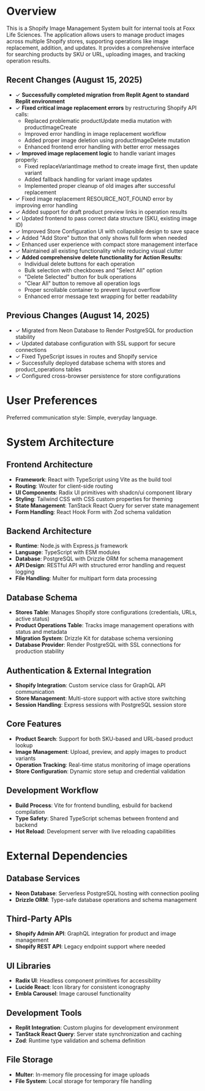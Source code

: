 # Overview

This is a Shopify Image Management System built for internal tools at Foxx Life Sciences. The application allows users to manage product images across multiple Shopify stores, supporting operations like image replacement, addition, and updates. It provides a comprehensive interface for searching products by SKU or URL, uploading images, and tracking operation results.

## Recent Changes (August 15, 2025)
- ✓ **Successfully completed migration from Replit Agent to standard Replit environment**
- ✓ **Fixed critical image replacement errors** by restructuring Shopify API calls:
  - Replaced problematic productUpdate media mutation with productImageCreate
  - Improved error handling in image replacement workflow
  - Added proper image deletion using productImageDelete mutation
  - Enhanced frontend error handling with better error messages
- ✓ **Improved image replacement logic** to handle variant images properly:
  - Fixed replaceVariantImage method to create image first, then update variant
  - Added fallback handling for variant image updates
  - Implemented proper cleanup of old images after successful replacement
- ✓ Fixed image replacement RESOURCE_NOT_FOUND error by improving error handling
- ✓ Added support for draft product preview links in operation results
- ✓ Updated frontend to pass correct data structure (SKU, existing image ID)
- ✓ Improved Store Configuration UI with collapsible design to save space
- ✓ Added "Add Store" button that only shows full form when needed
- ✓ Enhanced user experience with compact store management interface
- ✓ Maintained all existing functionality while reducing visual clutter
- ✓ **Added comprehensive delete functionality for Action Results**:
  - Individual delete buttons for each operation
  - Bulk selection with checkboxes and "Select All" option
  - "Delete Selected" button for bulk operations
  - "Clear All" button to remove all operation logs
  - Proper scrollable container to prevent layout overflow
  - Enhanced error message text wrapping for better readability

## Previous Changes (August 14, 2025)
- ✓ Migrated from Neon Database to Render PostgreSQL for production stability
- ✓ Updated database configuration with SSL support for secure connections
- ✓ Fixed TypeScript issues in routes and Shopify service
- ✓ Successfully deployed database schema with stores and product_operations tables
- ✓ Configured cross-browser persistence for store configurations

# User Preferences

Preferred communication style: Simple, everyday language.

# System Architecture

## Frontend Architecture
- **Framework**: React with TypeScript using Vite as the build tool
- **Routing**: Wouter for client-side routing
- **UI Components**: Radix UI primitives with shadcn/ui component library
- **Styling**: Tailwind CSS with CSS custom properties for theming
- **State Management**: TanStack React Query for server state management
- **Form Handling**: React Hook Form with Zod schema validation

## Backend Architecture
- **Runtime**: Node.js with Express.js framework
- **Language**: TypeScript with ESM modules
- **Database**: PostgreSQL with Drizzle ORM for schema management
- **API Design**: RESTful API with structured error handling and request logging
- **File Handling**: Multer for multipart form data processing

## Database Schema
- **Stores Table**: Manages Shopify store configurations (credentials, URLs, active status)
- **Product Operations Table**: Tracks image management operations with status and metadata
- **Migration System**: Drizzle Kit for database schema versioning
- **Database Provider**: Render PostgreSQL with SSL connections for production stability

## Authentication & External Integration
- **Shopify Integration**: Custom service class for GraphQL API communication
- **Store Management**: Multi-store support with active store switching
- **Session Handling**: Express sessions with PostgreSQL session store

## Core Features
- **Product Search**: Support for both SKU-based and URL-based product lookup
- **Image Management**: Upload, preview, and apply images to product variants
- **Operation Tracking**: Real-time status monitoring of image operations
- **Store Configuration**: Dynamic store setup and credential validation

## Development Workflow
- **Build Process**: Vite for frontend bundling, esbuild for backend compilation
- **Type Safety**: Shared TypeScript schemas between frontend and backend
- **Hot Reload**: Development server with live reloading capabilities

# External Dependencies

## Database Services
- **Neon Database**: Serverless PostgreSQL hosting with connection pooling
- **Drizzle ORM**: Type-safe database operations and schema management

## Third-Party APIs
- **Shopify Admin API**: GraphQL integration for product and image management
- **Shopify REST API**: Legacy endpoint support where needed

## UI Libraries
- **Radix UI**: Headless component primitives for accessibility
- **Lucide React**: Icon library for consistent iconography
- **Embla Carousel**: Image carousel functionality

## Development Tools
- **Replit Integration**: Custom plugins for development environment
- **TanStack React Query**: Server state synchronization and caching
- **Zod**: Runtime type validation and schema definition

## File Storage
- **Multer**: In-memory file processing for image uploads
- **File System**: Local storage for temporary file handling